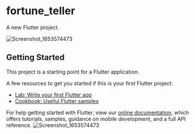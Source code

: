 # fortune_teller

A new Flutter project.


![Screenshot_1653574473](https://user-images.githubusercontent.com/102043234/170507675-ddd4fc80-ffb7-47aa-b1ae-757c0ef09513.png)


## Getting Started

This project is a starting point for a Flutter application.

A few resources to get you started if this is your first Flutter project:

- [Lab: Write your first Flutter app](https://flutter.dev/docs/get-started/codelab)
- [Cookbook: Useful Flutter samples](https://flutter.dev/docs/cookbook)

For help getting started with Flutter, view our
[online documentation](https://flutter.dev/docs), which offers tutorials,
samples, guidance on mobile development, and a full API reference.
![Screenshot_1653574473](https://user-images.githubusercontent.com/102043234/170507675-ddd4fc80-ffb7-47aa-b1ae-757c0ef09513.png)
